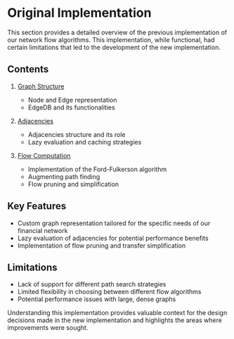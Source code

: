 # Original Implementation

This section provides a detailed overview of the previous implementation of our network flow algorithms. This implementation, while functional, had certain limitations that led to the development of the new implementation.

## Contents

1. [Graph Structure](./graph-structure.md)
   - Node and Edge representation
   - EdgeDB and its functionalities

2. [Adjacencies](./adjacencies.md)
   - Adjacencies structure and its role
   - Lazy evaluation and caching strategies

3. [Flow Computation](./flow-computation.md)
   - Implementation of the Ford-Fulkerson algorithm
   - Augmenting path finding
   - Flow pruning and simplification

## Key Features

- Custom graph representation tailored for the specific needs of our financial network
- Lazy evaluation of adjacencies for potential performance benefits
- Implementation of flow pruning and transfer simplification

## Limitations

- Lack of support for different path search strategies
- Limited flexibility in choosing between different flow algorithms
- Potential performance issues with large, dense graphs

Understanding this implementation provides valuable context for the design decisions made in the new implementation and highlights the areas where improvements were sought.